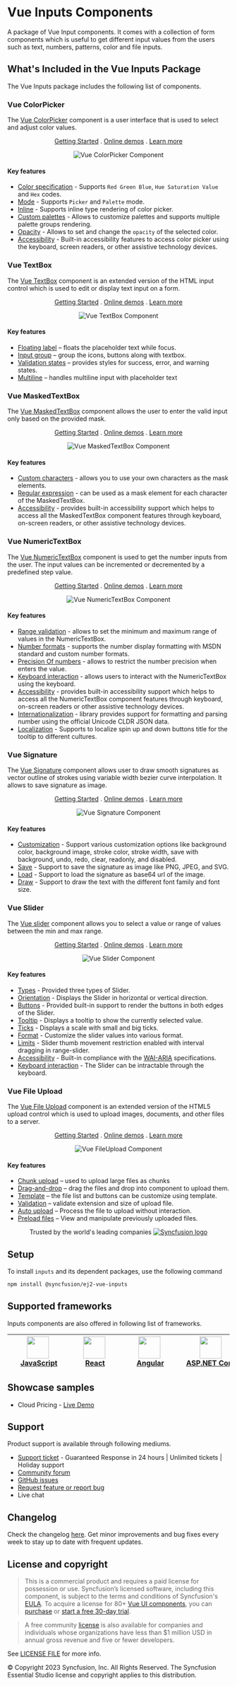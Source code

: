 # Vue Inputs Components

A package of Vue Input components. It comes with a collection of form components which is useful to get different input values from the users such as text, numbers, patterns, color and file inputs.

## What's Included in the Vue Inputs Package

The Vue Inputs package includes the following list of components.

### Vue ColorPicker

The [Vue ColorPicker](https://www.syncfusion.com/vue-components/vue-color-picker?utm_source=npm&utm_medium=listing&utm_campaign=vue-inputs-npm) component is a user interface that is used to select and adjust color values.

<p align="center">
  <a href="https://ej2.syncfusion.com/vue/documentation/color-picker/getting-started/?utm_source=npm&utm_medium=listing&utm_campaign=vue-inputs-npm">Getting Started</a> .
  <a href="https://ej2.syncfusion.com/vue/demos/?utm_source=npm&utm_medium=listing&utm_campaign=vue-inputs-npm#/material/color-picker/default.html">Online demos</a> .
  <a href="https://www.syncfusion.com/vue-components/vue-color-picker?utm_source=npm&utm_medium=listing&utm_campaign=vue-inputs-npm">Learn more</a>
</p>

<p align="center">
<img alt="Vue ColorPicker Component" src="https://raw.githubusercontent.com/SyncfusionExamples/nuget-img/master/vue/vue-colorpicker.png">
</p>

#### Key features

* [Color specification](https://ej2.syncfusion.com/vue/demos/?utm_source=npm&utm_campaign=color-picker#/material/color-picker/default.html) - Supports `Red Green Blue`, `Hue Saturation Value` and `Hex` codes.
* [Mode](https://ej2.syncfusion.com/vue/documentation/color-picker/mode-and-value#mode-and-value) - Supports `Picker` and `Palette` mode.
* [Inline](https://ej2.syncfusion.com/vue/demos/?utm_source=npm&utm_campaign=color-picker#/material/color-picker/inline.html) - Supports inline type rendering of color picker.
* [Custom palettes](https://ej2.syncfusion.com/vue/demos/?utm_source=npm&utm_campaign=color-picker#/material/color-picker/custom.html) - Allows to customize palettes and supports multiple palette groups rendering.
* [Opacity](https://ej2.syncfusion.com/vue/documentation/color-picker/mode-and-value#color-value) - Allows to set and change the `opacity` of the selected color.
* [Accessibility](https://ej2.syncfusion.com/vue/documentation/color-picker/accessibility#accessibility) - Built-in accessibility features to access color picker using the keyboard, screen readers, or other assistive technology devices.

### Vue TextBox

The [Vue TextBox](https://www.syncfusion.com/vue-components/vue-textbox?utm_source=npm&utm_medium=listing&utm_campaign=vue-inputs-npm) component is an extended version of the HTML input control which is used to edit or display text input on a form.

<p align="center">
  <a href="https://ej2.syncfusion.com/vue/documentation/textbox/getting-started/?utm_source=npm&utm_medium=listing&utm_campaign=vue-inputs-npm">Getting Started</a> .
  <a href="https://ej2.syncfusion.com/vue/demos/?utm_source=npm&utm_medium=listing&utm_campaign=vue-inputs-npm#/material/textboxes/default.html">Online demos</a> .
  <a href="https://www.syncfusion.com/vue-components/vue-textbox?utm_source=npm&utm_medium=listing&utm_campaign=vue-inputs-npm">Learn more</a>
</p>

<p align="center">
<img alt="Vue TextBox Component" src="https://raw.githubusercontent.com/SyncfusionExamples/nuget-img/master/vue/vue-textbox.png">
</p>

#### Key features

* [Floating label](https://ej2.syncfusion.com/vue/demos/?utm_source=npm&utm_campaign=textbox#/material/textboxes/default.html) – floats the placeholder text while focus.
* [Input group](https://ej2.syncfusion.com/vue/demos/?utm_source=npm&utm_campaign=textbox#/material/textboxes/default.html) – group the icons, buttons along with textbox.
* [Validation states](https://ej2.syncfusion.com/vue/demos/?utm_source=npm&utm_campaign=textbox#/material/textboxes/default.html) – provides styles for success, error, and warning states.
* [Multiline](https://ej2.syncfusion.com/vue/demos/?utm_source=npm&utm_campaign=textbox#/material/textboxes/default.html) – handles multiline input with placeholder text

### Vue MaskedTextBox

The [Vue MaskedTextBox](https://www.syncfusion.com/vue-components/vue-input-mask?utm_source=npm&utm_medium=listing&utm_campaign=vue-inputs-npm) component allows the user to enter the valid input only based on the provided mask.

<p align="center">
  <a href="https://ej2.syncfusion.com/vue/documentation/maskedtextbox/getting-started/?utm_source=npm&utm_medium=listing&utm_campaign=vue-inputs-npm">Getting Started</a> .
  <a href="https://ej2.syncfusion.com/vue/demos/?utm_source=npm&utm_medium=listing&utm_campaign=vue-inputs-npm#/material/maskedtextbox/default.html">Online demos</a> .
  <a href="https://www.syncfusion.com/vue-components/vue-input-mask?utm_source=npm&utm_medium=listing&utm_campaign=vue-inputs-npm">Learn more</a>
</p>

<p align="center">
<img alt="Vue MaskedTextBox Component" src="https://raw.githubusercontent.com/SyncfusionExamples/nuget-img/master/vue/vue-maskedtextbox.png">
</p>

#### Key features

* [Custom characters](https://ej2.syncfusion.com/vue/demos/?utm_source=npm&utm_campaign=maskedtextbox#/material/maskedtextbox/custommask.html) - allows you to use your own characters as the mask elements.
* [Regular expression](https://ej2.syncfusion.com/vue/documentation/maskedtextbox/mask-configuration#regular-expression/?utm_source=npm&utm_campaign=maskedtextbox#regular-expression) - can be used as a mask element for each character of the MaskedTextBox.
* [Accessibility](https://ej2.syncfusion.com/vue/documentation/maskedtextbox/accessibility/?utm_source=npm&utm_campaign=maskedtextbox) - provides built-in accessibility support which helps to access all the MaskedTextBox component features through keyboard, on-screen readers, or other assistive technology devices.

### Vue NumericTextBox

The [Vue NumericTextBox](https://www.syncfusion.com/vue-components/vue-numeric-textbox?utm_source=npm&utm_medium=listing&utm_campaign=vue-inputs-npm) component is used to get the number inputs from the user. The input values can be incremented or decremented by a predefined step value.

<p align="center">
  <a href="https://ej2.syncfusion.com/vue/documentation/numerictextbox/getting-started/?utm_source=npm&utm_medium=listing&utm_campaign=vue-inputs-npm">Getting Started</a> .
  <a href="https://ej2.syncfusion.com/vue/demos/?utm_source=npm&utm_medium=listing&utm_campaign=vue-inputs-npm#/material/numerictextbox/default.html">Online demos</a> .
  <a href="https://www.syncfusion.com/vue-components/vue-numeric-textbox?utm_source=npm&utm_medium=listing&utm_campaign=vue-inputs-npm">Learn more</a>
</p>

<p align="center">
<img alt="Vue NumericTextBox Component" src="https://raw.githubusercontent.com/SyncfusionExamples/nuget-img/master/vue/vue-numerictextbox.png">
</p>

#### Key features

* [Range validation](https://ej2.syncfusion.com/vue/demos/?utm_source=npm&utm_campaign=numerictextbox#/material/numerictextbox/range.html) - allows to set the minimum and maximum range of values in the NumericTextBox.
* [Number formats](https://ej2.syncfusion.com/vue/demos/?utm_source=npm&utm_campaign=numerictextbox#/material/numerictextbox/format.html) - supports the number display formatting with MSDN standard and custom number formats.
* [Precision Of numbers](https://ej2.syncfusion.com/vue/demos/?utm_source=npm&utm_campaign=numerictextbox#/material/numerictextbox/restrict.html) - allows to restrict the number precision when enters the value.
* [Keyboard interaction](https://ej2.syncfusion.com/vue/documentation/numerictextbox/accessibility#keyboard-interaction/?utm_source=npm&utm_campaign=numerictextbox#keyboard-interaction) - allows users to interact with the NumericTextBox using the keyboard.
* [Accessibility](https://ej2.syncfusion.com/vue/documentation/numerictextbox/accessibility/?utm_source=npm&utm_campaign=numerictextbox) - provides built-in accessibility support which helps to access all the NumericTextBox component features through keyboard, on-screen readers or other assistive technology devices.
* [Internationalization](https://ej2.syncfusion.com/vue/documentation/numerictextbox/internationalization/?utm_source=npm&utm_campaign=numerictextbox) - library provides support for formatting and parsing number using the official Unicode CLDR JSON data.
* [Localization](https://ej2.syncfusion.com/vue/documentation/numerictextbox/internationalization#localization/?utm_source=npm&utm_campaign=numerictextbox#localization) - Supports to localize spin up and down buttons title for the tooltip to different cultures.

### Vue Signature

The [Vue Signature](https://www.syncfusion.com/vue-components/vue-signature?utm_source=npm&utm_medium=listing&utm_campaign=vue-inputs-npm) component allows user to draw smooth signatures as vector outline of strokes using variable width bezier curve interpolation. It allows to save signature as image.

<p align="center">
  <a href="https://ej2.syncfusion.com/vue/documentation/signature/getting-started/?utm_source=npm&utm_medium=listing&utm_campaign=vue-inputs-npm">Getting Started</a> .
  <a href="https://ej2.syncfusion.com/vue/demos/?utm_source=npm&utm_medium=listing&utm_campaign=vue-inputs-npm#/material/signature/default.html">Online demos</a> .
  <a href="https://www.syncfusion.com/vue-components/vue-signature?utm_source=npm&utm_medium=listing&utm_campaign=vue-inputs-npm">Learn more</a>
</p>

<p align="center">
<img alt="Vue Signature Component" src="https://raw.githubusercontent.com/SyncfusionExamples/nuget-img/master/vue/vue-signature.png">
</p>

#### Key features

* [Customization](https://ej2.syncfusion.com/demos/?utm_source=npm&utm_campaign=slider#/material/signature/default.html) - Support various customization options like background color, background image, stroke color, stroke width, save with background, undo, redo, clear, readonly, and disabled.
* [Save](https://ej2.syncfusion.com/demos/?utm_source=npm&utm_campaign=slider#/material/signature/default.html) - Support to save the signature as image like PNG, JPEG, and SVG.
* [Load](https://ej2.syncfusion.com/demos/?utm_source=npm&utm_campaign=slider#/material/signature/default.html) - Support to load the signature as base64 url of the image.
* [Draw](https://ej2.syncfusion.com/demos/?utm_source=npm&utm_campaign=slider#/material/signature/default.html) - Support to draw the text with the different font family and font size.

### Vue Slider

The [Vue slider](https://www.syncfusion.com/vue-components/vue-slider?utm_source=npm&utm_medium=listing&utm_campaign=vue-inputs-npm) component allows you to select a value or range of values between the min and max range.

<p align="center">
  <a href="https://ej2.syncfusion.com/vue/documentation/range-slider/getting-started/?utm_source=npm&utm_medium=listing&utm_campaign=vue-inputs-npm">Getting Started</a> .
  <a href="https://ej2.syncfusion.com/vue/demos/?utm_source=npm&utm_medium=listing&utm_campaign=vue-inputs-npm#/material/range-slider/default.html">Online demos</a> .
  <a href="https://www.syncfusion.com/vue-components/vue-slider?utm_source=npm&utm_medium=listing&utm_campaign=vue-inputs-npm">Learn more</a>
</p>

<p align="center">
<img alt="Vue Slider Component" src="https://raw.githubusercontent.com/SyncfusionExamples/nuget-img/master/vue/vue-slider.png">
</p>

#### Key features

* [Types](https://ej2.syncfusion.com/vue/demos/?utm_source=npm&utm_campaign=slider#/material/slider/default.html) - Provided three types of Slider.
* [Orientation](https://ej2.syncfusion.com/vue/demos/?utm_source=npm&utm_campaign=slider#/material/slider/orientation.html) - Displays the Slider in horizontal or vertical direction.
* [Buttons](https://ej2.syncfusion.com/vue/demos/?utm_source=npm&utm_campaign=slider#/material/slider/tooltip.html) - Provided built-in support to render the buttons in both edges of the Slider.
* [Tooltip](https://ej2.syncfusion.com/vue/demos/?utm_source=npm&utm_campaign=slider#/material/slider/tooltip.html) - Displays a tooltip to show the currently selected value.
* [Ticks](https://ej2.syncfusion.com/vue/demos/?utm_source=npm&utm_campaign=slider#/material/slider/ticks.html) - Displays a scale with small and big ticks.
* [Format](https://ej2.syncfusion.com/vue/demos/?utm_source=npm&utm_campaign=slider#/material/slider/format.html) - Customize the slider values into various format.
* [Limits](https://ej2.syncfusion.com/vue/demos/?utm_source=npm&utm_campaign=slider#/material/slider/limits.html) - Slider thumb movement restriction enabled with interval dragging in range-slider.
* [Accessibility](https://ej2.syncfusion.com/vue/demos/?utm_source=npm&utm_campaign=slider#/material/slider/default.html) - Built-in compliance with the [WAI-ARIA](http://www.w3.org/WAI/PF/aria-practices/) specifications.
* [Keyboard interaction](https://ej2.syncfusion.com/vue/demos/?utm_source=npm&utm_campaign=slider#/material/slider/api.html) - The Slider can be intractable through the keyboard.

### Vue File Upload

The [Vue File Upload](https://www.syncfusion.com/vue-components/vue-file-upload?utm_source=npm&utm_medium=listing&utm_campaign=vue-inputs-npm) component is an extended version of the HTML5 upload control which is used to upload images, documents, and other files to a server.

<p align="center">
  <a href="https://ej2.syncfusion.com/vue/documentation/uploader/getting-started/?utm_source=npm&utm_medium=listing&utm_campaign=vue-inputs-npm">Getting Started</a> .
  <a href="https://ej2.syncfusion.com/vue/demos/?utm_source=npm&utm_medium=listing&utm_campaign=vue-inputs-npm#/material/uploader/default.html">Online demos</a> .
  <a href="https://www.syncfusion.com/vue-components/vue-file-upload?utm_source=npm&utm_medium=listing&utm_campaign=vue-inputs-npm">Learn more</a>
</p>

<p align="center">
<img alt="Vue FileUpload Component" src="https://raw.githubusercontent.com/SyncfusionExamples/nuget-img/master/vue/vue-file-upload.png">
</p>

#### Key features

* [Chunk upload](https://ej2.syncfusion.com/vue/demos/?utm_source=npm&utm_medium=listing&utm_campaign=vue-file-upload-npm#/material/uploader/chunk-upload.html) – used to upload large files as chunks
* [Drag-and-drop](https://ej2.syncfusion.com/vue/demos/?utm_source=npm&utm_medium=listing&utm_campaign=vue-file-upload-npm#/material/uploader/custom-drop-area.html) – drag the files and drop into component to upload them.
* [Template](https://ej2.syncfusion.com/vue/demos/?utm_source=npm&utm_medium=listing&utm_campaign=vue-file-upload-npm#/material/uploader/custom-file-list.html) – the file list and buttons can be customize using template.
* [Validation](https://ej2.syncfusion.com/vue/demos/?utm_source=npm&utm_medium=listing&utm_campaign=vue-file-upload-npm#/material/uploader/file-validation.html) – validate extension and size of upload file.
* [Auto upload](https://ej2.syncfusion.com/vue/demos/?utm_source=npm&utm_medium=listing&utm_campaign=vue-file-upload-npm#/material/uploader/default.html) – Process the file to upload without interaction.
* [Preload files](https://ej2.syncfusion.com/vue/demos/?utm_source=npm&utm_medium=listing&utm_campaign=vue-file-upload-npm#/material/uploader/preload-files.html) – View and manipulate previously uploaded files.

<p align="center">
Trusted by the world's leading companies
  <a href="https://www.syncfusion.com/">
    <img src="https://raw.githubusercontent.com/SyncfusionExamples/nuget-img/master/syncfusion/syncfusion-trusted-companies.webp" alt="Syncfusion logo">
  </a>
</p>

## Setup

To install `inputs` and its dependent packages, use the following command

```sh
npm install @syncfusion/ej2-vue-inputs
```

## Supported frameworks

Inputs components are also offered in following list of frameworks.

| [<img src="https://ej2.syncfusion.com/github/images/js.svg" height="50" />](https://www.syncfusion.com/javascript-ui-controls?utm_medium=listing&utm_source=github)<br/>&nbsp;&nbsp;&nbsp;&nbsp;&nbsp;[JavaScript](https://www.syncfusion.com/javascript-ui-controls?utm_medium=listing&utm_source=github)&nbsp;&nbsp;&nbsp;&nbsp; | [<img src="https://ej2.syncfusion.com/github/images/react.svg"  height="50" />](https://www.syncfusion.com/react-ui-components?utm_medium=listing&utm_source=github)<br/>&nbsp;&nbsp;&nbsp;&nbsp;&nbsp;&nbsp;&nbsp;[React](https://www.syncfusion.com/react-ui-components?utm_medium=listing&utm_source=github)&nbsp;&nbsp;&nbsp;&nbsp;&nbsp;&nbsp; | [<img src="https://ej2.syncfusion.com/github/images/angular.svg"  height="50" />](https://www.syncfusion.com/angular-components/?utm_medium=listing&utm_source=github)<br/>&nbsp;&nbsp;&nbsp;&nbsp;&nbsp;&nbsp;&nbsp;[Angular](https://www.syncfusion.com/angular-components/?utm_medium=listing&utm_source=github)&nbsp;&nbsp;&nbsp;&nbsp;&nbsp;&nbsp; | [<img src="https://ej2.syncfusion.com/github/images/netcore.svg" height="50" />](https://www.syncfusion.com/aspnet-core-ui-controls?utm_medium=listing&utm_source=github)<br/>&nbsp;&nbsp;[ASP.NET&nbsp;Core](https://www.syncfusion.com/aspnet-core-ui-controls?utm_medium=listing&utm_source=github)&nbsp;&nbsp; | [<img src="https://ej2.syncfusion.com/github/images/netmvc.svg" height="50" />](https://www.syncfusion.com/aspnet-mvc-ui-controls?utm_medium=listing&utm_source=github)<br/>&nbsp;&nbsp;[ASP.NET&nbsp;MVC](https://www.syncfusion.com/aspnet-mvc-ui-controls?utm_medium=listing&utm_source=github)&nbsp;&nbsp; | 
| :-----: | :-----: | :-----: | :-----: | :-----: |

## Showcase samples

* Cloud Pricing - [Live Demo](https://ej2.syncfusion.com/vue/demos/?utm_source=npm&utm_campaign=slider#/material/slider/azure-pricing.html)

## Support

Product support is available through following mediums.

* [Support ticket](https://support.syncfusion.com/support/tickets/create) - Guaranteed Response in 24 hours | Unlimited tickets | Holiday support
* [Community forum](https://www.syncfusion.com/forums/vue?utm_source=npm&utm_medium=listing&utm_campaign=vue-inputs-npm)
* [GitHub issues](https://github.com/syncfusion/ej2-vue-ui-components/issues/new)
* [Request feature or report bug](https://www.syncfusion.com/feedback/vue?utm_source=npm&utm_medium=listing&utm_campaign=vue-inputs-npm)
* Live chat

## Changelog

Check the changelog [here](https://github.com/syncfusion/ej2-vue-ui-components/blob/master/components/inputs/CHANGELOG.md/?utm_source=npm&utm_campaign=input). Get minor improvements and bug fixes every week to stay up to date with frequent updates.

## License and copyright

> This is a commercial product and requires a paid license for possession or use. Syncfusion’s licensed software, including this component, is subject to the terms and conditions of Syncfusion's [EULA](https://www.syncfusion.com/eula/es/). To acquire a license for 80+ [Vue UI components](https://www.syncfusion.com/vue-components), you can [purchase](https://www.syncfusion.com/sales/products) or [start a free 30-day trial](https://www.syncfusion.com/account/manage-trials/start-trials).

> A free community [license](https://www.syncfusion.com/products/communitylicense) is also available for companies and individuals whose organizations have less than $1 million USD in annual gross revenue and five or fewer developers.

See [LICENSE FILE](https://github.com/syncfusion/ej2-vue-ui-components/blob/master/license) for more info.

© Copyright 2023 Syncfusion, Inc. All Rights Reserved. The Syncfusion Essential Studio license and copyright applies to this distribution.
